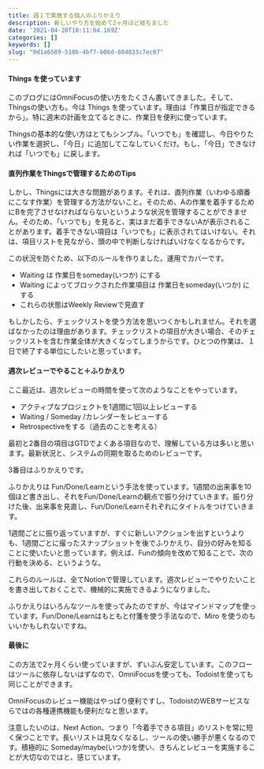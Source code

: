 ```yaml
---
title: 週１で実施する個人のふりかえり
description: 新しいやり方を始めて2ヶ月ほど経ちました
date: '2021-04-20T10:11:04.169Z'
categories: []
keywords: []
slug: "0d1a6589-518b-4bf7-b0bd-684833c7ec07"
---
```

#### Things を使っています

このブログにはOmniFocusの使い方をたくさん書いてきました。そして、Thingsの使い方も。今は Things を使っています。理由は「作業日が指定できるから」。特に週末の計画を立てるときに、作業日を便利に使っています。

Thingsの基本的な使い方はとてもシンプル。「いつでも」を確認し、今日やりたい作業を選択し、「今日」に追加してこなしていくだけ。もし、「今日」できなければ「いつでも」に戻します。

#### 直列作業をThingsで管理するためのTips

しかし、Thingsには大きな問題があります。それは、直列作業（いわゆる順番にこなす作業）を管理する方法がないこと。そのため、Aの作業を着手するためにBを完了させなければならないというような状況を管理することができません。そのため、「いつでも」を見ると、実はまだ着手できないAが表示されることがあります。着手できない項目は「いつでも」に表示されてはいけない。それは、項目リストを見ながら、頭の中で判断しなければいけなくなるからです。

この状況を防ぐため、以下のルールを作りました。運用でカバーです。

*   Waiting は 作業日をsomeday(いつか) にする
*   Waiting によってブロックされた作業項目は 作業日をsomeday(いつか) にする
*   これらの状態はWeekly Reviewで見直す

もしかしたら、チェックリストを使う方法を思いつくかもしれません。それを選ばなかったのは理由があります。チェックリストの項目が大きい場合、そのチェックリストを含む作業全体が大きくなってしまうからです。ひとつの作業は、１日で終了する単位にしたいと思っています。

#### 週次レビューでやること＋ふりかえり

ここ最近は、週次レビューの時間を使って次のようなことをやっています。

*   アクティブなプロジェクトを1週間に1回以上レビューする
*   Waiting / Someday /カレンダーをレビューする
*   Retrospectiveをする（過去のことを考える）

最初と2番目の項目はGTDでよくある項目なので、理解している方は多いと思います。最新状況と、システムの同期を取るためのレビューです。

3番目はふりかえりです。

ふりかえりは Fun/Done/Learnという手法を使っています。1週間の出来事を10個ほど書き出し、それをFun/Done/Learnの観点で振り分けていきます。振り分けた後、出来事を見直し、Fun/Done/Learnそれぞれにタイトルをつけていきます。

1週間ごとに振り返っていますが、すぐに新しいアクションを出すというよりも、1週間ごとに撮ったスナップショットを後でふりかえり、自分の好みを知ることに使いたいと思っています。例えば、Funの傾向を改めて知ることで、次の行動を決める、というような。

これらのルールは、全てNotionで管理しています。週次レビューでやりたいことを書き出しておくことで、機械的に実施できるようになりました。

ふりかえりはいろんなツールを使ってみたのですが、今はマインドマップを使っています。Fun/Done/Learnはもともと付箋を使う手法なので、Miro を使うのもいいかもしれないですね。

#### 最後に

この方法で2ヶ月くらい使っていますが、ずいぶん安定しています。このフローはツールに依存しないはずなので、OmniFocusを使っても、Todoistを使っても同じことができます。

OmniFocusのレビュー機能はやっぱり便利ですし、TodoistのWEBサービスならではの各種連携機能も便利だなと思います。

注意したいのは、Next Action、つまり「今着手できる項目」のリストを常に短く保つことです。長いリストは見なくなるし、ツールの使い勝手が悪くなるのです。積極的に Someday/maybe(いつか)を使い、きちんとレビューを実施することが大切なのではと、感じています。